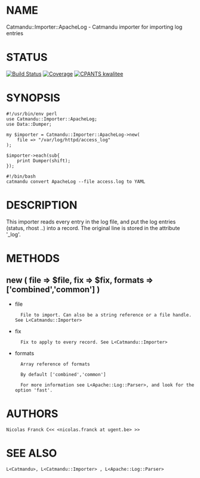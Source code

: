 # NAME

Catmandu::Importer::ApacheLog - Catmandu importer for importing log entries

# STATUS

[![Build Status](https://travis-ci.org/LibreCat/Catmandu-Importer-ApacheLog.svg?branch=master)](https://travis-ci.org/LibreCat/Catmandu-Importer-ApacheLog)
[![Coverage](https://coveralls.io/repos/LibreCat/Catmandu-Importer-ApacheLog/badge.png?branch=master)](https://coveralls.io/r/LibreCat/Catmandu-Importer-ApacheLog)
[![CPANTS kwalitee](http://cpants.cpanauthors.org/dist/Catmandu-Importer-ApacheLog.png)](http://cpants.cpanauthors.org/dist/Catmandu-Importer-ApacheLog)

# SYNOPSIS

    #!/usr/bin/env perl
    use Catmandu::Importer::ApacheLog;
    use Data::Dumper;

    my $importer = Catmandu::Importer::ApacheLog->new(
        file => "/var/log/httpd/access_log"
    );

    $importer->each(sub{
        print Dumper(shift);
    });

    #!/bin/bash
    catmandu convert ApacheLog --file access.log to YAML

# DESCRIPTION

This importer reads every entry in the log file, and put the log entries (status, rhost ..) into a record.
The original line is stored in the attribute '\_log'.

# METHODS

## new ( file => $file, fix => $fix, formats => \['combined','common'\] )

- file

        File to import. Can also be a string reference or a file handle. See L<Catmandu::Importer>

- fix

        Fix to apply to every record. See L<Catmandu::Importer>

- formats

        Array reference of formats

        By default ['combined','common']

        For more information see L<Apache::Log::Parser>, and look for the option 'fast'.


# AUTHORS

    Nicolas Franck C<< <nicolas.franck at ugent.be> >>

# SEE ALSO

    L<Catmandu>, L<Catmandu::Importer> , L<Apache::Log::Parser>
